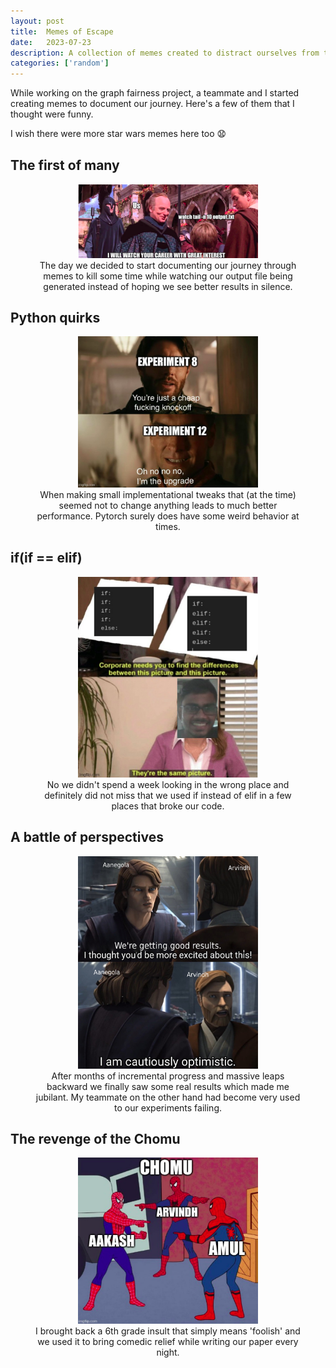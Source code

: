```yaml
---
layout: post
title:  Memes of Escape
date:   2023-07-23
description: A collection of memes created to distract ourselves from the task at hand
categories: ['random']
--- 
```


<style>
      .img-container {
        text-align: center;
      }
</style>

While working on the graph fairness project, a teammate and I started creating memes to document our journey. Here's a few of them that I thought were funny. 

I wish there were more star wars memes here too :anguished:

## The first of many
<figure class="img-container">
<img src="/assets/img/memes/meme-sidious.png" alt="" style="width:30vw;"/>
<figcaption>The day we decided to start documenting our journey through memes to kill some time while watching our output file being generated instead of hoping we see better results in silence. </figcaption>
</figure>



## Python quirks
<figure class="img-container">
<img src="/assets/img/memes/meme-boys.png" alt="" style="width:30vw;"/>
<figcaption>When making small implementational tweaks that (at the time) seemed not to change anything leads to much better performance. Pytorch surely does have some weird behavior at times.  </figcaption>
</figure>



## if\(if == elif\)
<figure class="img-container">
<img src="/assets/img/memes/meme-ifs.png" alt="" style="width:30vw;"/>
<figcaption>No we didn't spend a week looking in the wrong place and definitely did not miss that we used if instead of elif in a few places that broke our code. </figcaption>
</figure>



## A battle of perspectives
<figure class="img-container">
<img src="/assets/img/memes/meme-anakin.jpg" alt="" style="width:30vw;"/>
<figcaption>After months of incremental progress and massive leaps backward we finally saw some real results which made me jubilant. My teammate on the other hand had become very used to our experiments failing.   </figcaption>
</figure> 



## The revenge of the Chomu 
<figure class="img-container">
<img src="/assets/img/memes/meme-chomu.png" alt="" style="width:30vw;"/>
<figcaption>I brought back a 6th grade insult that simply means 'foolish' and we used it to bring comedic relief while writing our paper every night.   </figcaption>
</figure>